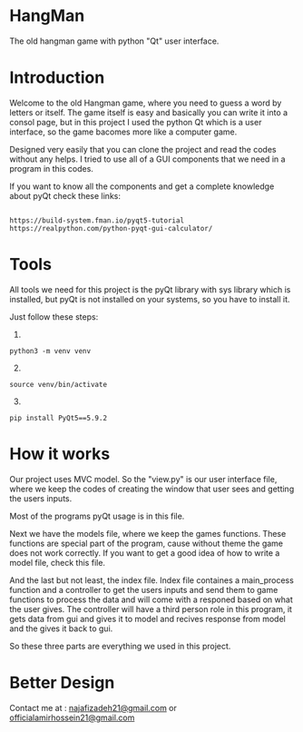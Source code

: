 # HangMan
The old hangman game with python "Qt" user interface.

# Introduction
Welcome to the old Hangman game, where you need to guess a word by letters or itself.
The game itself is easy and basically you can write it into a consol page, but
in this project I used the python Qt which is a user interface, so the game bacomes more
like a computer game.

Designed very easily that you can clone the project and read the codes without any helps.
I tried to use all of a GUI components that we need in a program in this codes.

If you want to know all the components and get a complete knowledge about pyQt check these links:
```

https://build-system.fman.io/pyqt5-tutorial
https://realpython.com/python-pyqt-gui-calculator/

```

# Tools
All tools we need for this project is the pyQt library with sys library which is installed, but pyQt
is not installed on your systems, so you have to install it.

Just follow these steps:

1.
```
python3 -m venv venv 
```
2.
```
source venv/bin/activate
```
3.
```
pip install PyQt5==5.9.2
```

# How it works
Our project uses MVC model. So the "view.py" is our user interface file, where we keep the codes
of creating the window that user sees and getting the users inputs.

Most of the programs pyQt usage is in this file.

Next we have the models file, where we keep the games functions. These functions are special part
of the program, cause without theme the game does not work correctly.
If you want to get a good idea of how to write a model file, check this file.

And the last but not least, the index file. Index file containes a main_process function and a controller
to get the users inputs and send them to game functions to process the data and will come with a responed
based on what the user gives. The controller will have a third person role in this program, it gets data
from gui and gives it to model and recives response from model and the gives it back to gui.

So these three parts are everything we used in this project.

# Better Design

Contact me at : najafizadeh21@gmail.com or officialamirhossein21@gmail.com
